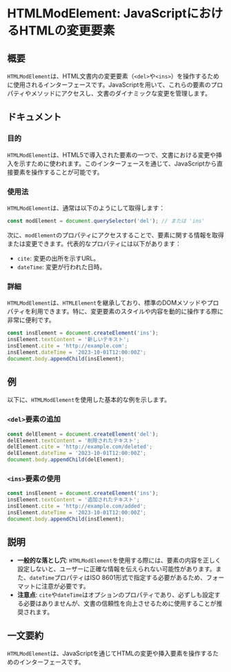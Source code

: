 <!--
Meta Description: # HTMLModElement: JavaScriptにおけるHTMLの変更要素 ## 概要 `HTMLModElement`は、HTML文書内の変更要素（`<del>`や`<ins>`）を操作するために使用されるインターフェースです。JavaScriptを用いて、これらの要素のプロパティやメソッ...
Meta Keywords: inselement, htmlmodelement, document, datetime, ins
-->

# HTMLModElement: JavaScriptにおけるHTMLの変更要素

## 概要
`HTMLModElement`は、HTML文書内の変更要素（`<del>`や`<ins>`）を操作するために使用されるインターフェースです。JavaScriptを用いて、これらの要素のプロパティやメソッドにアクセスし、文書のダイナミックな変更を管理します。

## ドキュメント
### 目的
`HTMLModElement`は、HTML5で導入された要素の一つで、文書における変更や挿入を示すために使われます。このインターフェースを通じて、JavaScriptから直接要素を操作することが可能です。

### 使用法
`HTMLModElement`は、通常は以下のようにして取得します：

```javascript
const modElement = document.querySelector('del'); // または 'ins'
```

次に、`modElement`のプロパティにアクセスすることで、要素に関する情報を取得または変更できます。代表的なプロパティには以下があります：

- `cite`: 変更の出所を示すURL。
- `dateTime`: 変更が行われた日時。

### 詳細
`HTMLModElement`は、`HTMLElement`を継承しており、標準のDOMメソッドやプロパティを利用できます。特に、変更要素のスタイルや内容を動的に操作する際に非常に便利です。

```javascript
const insElement = document.createElement('ins');
insElement.textContent = '新しいテキスト';
insElement.cite = 'http://example.com';
insElement.dateTime = '2023-10-01T12:00:00Z';
document.body.appendChild(insElement);
```

## 例
以下に、`HTMLModElement`を使用した基本的な例を示します。

### `<del>`要素の追加
```javascript
const delElement = document.createElement('del');
delElement.textContent = '削除されたテキスト';
delElement.cite = 'http://example.com/deleted';
delElement.dateTime = '2023-10-01T12:00:00Z';
document.body.appendChild(delElement);
```

### `<ins>`要素の使用
```javascript
const insElement = document.createElement('ins');
insElement.textContent = '追加されたテキスト';
insElement.cite = 'http://example.com/added';
insElement.dateTime = '2023-10-01T12:00:00Z';
document.body.appendChild(insElement);
```

## 説明
- **一般的な落とし穴**: `HTMLModElement`を使用する際には、要素の内容を正しく設定しないと、ユーザーに正確な情報を伝えられない可能性があります。また、`dateTime`プロパティはISO 8601形式で指定する必要があるため、フォーマットに注意が必要です。
- **注意点**: `cite`や`dateTime`はオプションのプロパティであり、必ずしも設定する必要はありませんが、文書の信頼性を向上させるために使用することが推奨されます。

## 一文要約
`HTMLModElement`は、JavaScriptを通じてHTMLの変更や挿入要素を操作するためのインターフェースです。